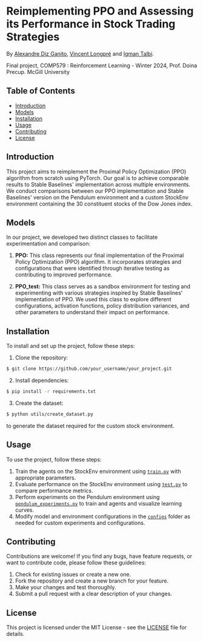 # Reimplementing PPO and Assessing its Performance in Stock Trading Strategies

By [Alexandre Diz Ganito](https://github.com/Dizga), [Vincent Longpré](https://github.com/VincentLongpre) and [Igman Talbi](https://github.com/Iggy1055).

Final project, COMP579 : Reinforcement Learning - Winter 2024, Prof. Doina Precup. McGill University

## Table of Contents

- [Introduction](#introduction)
- [Models](#models)
- [Installation](#installation)
- [Usage](#usage)
- [Contributing](#contributing)
- [License](#license)

## Introduction

This project aims to reimplement the Proximal Policy Optimization (PPO) algorithm from scratch using PyTorch. Our goal is to achieve comparable results to Stable Baselines' implementation across multiple environments. We conduct comparisons between our PPO implementation and Stable Baselines' version on the Pendulum environment and a custom StockEnv environment containing the 30 constituent stocks of the Dow Jones index.

## Models

In our project, we developed two distinct classes to facilitate experimentation and comparison:

1. **PPO:** This class represents our final implementation of the Proximal Policy Optimization (PPO) algorithm. It incorporates strategies and configurations that were identified through iterative testing as contributing to improved performance.

2. **PPO_test:** This class serves as a sandbox environment for testing and experimenting with various strategies inspired by Stable Baselines' implementation of PPO. We used this class to explore different configurations, activation functions, policy distribution variances, and other parameters to understand their impact on performance.

## Installation

To install and set up the project, follow these steps:

1. Clone the repository:
```sh
$ git clone https://github.com/your_username/your_project.git
```
2. Install dependencies: 
```sh
$ pip install -r requirements.txt
```
3. Create the dataset:
```sh
$ python utils/create_dataset.py
```
to generate the dataset required for the custom stock environment.

## Usage

To use the project, follow these steps:

1. Train the agents on the StockEnv environment using [`train.py`](train.py) with appropriate parameters.
2. Evaluate performance on the StockEnv environment using [`test.py`](evaluate.py) to compare performance metrics.
3. Perform experiments on the Pendulum environment using [`pendulum_experiments.py`](pendulum_experiments.py) to train and agents and visualize learning curves.
4. Modify model and environment configurations in the [`configs`](configs) folder as needed for custom experiments and configurations.

## Contributing

Contributions are welcome! If you find any bugs, have feature requests, or want to contribute code, please follow these guidelines:

1. Check for existing issues or create a new one.
2. Fork the repository and create a new branch for your feature.
3. Make your changes and test thoroughly.
4. Submit a pull request with a clear description of your changes.

## License

This project is licensed under the MIT License - see the [LICENSE](LICENSE) file for details.
